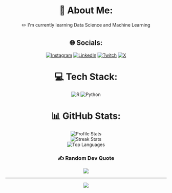 <div align="center">
  
  # 💫 About Me:
  ✏️ I'm currently learning Data Science and Machine Learning

  ## 🌐 Socials:
  [![Instagram](https://img.shields.io/badge/Instagram-%23E4405F.svg?logo=Instagram&logoColor=white)](https://instagram.com/semicoll_) 
  [![LinkedIn](https://img.shields.io/badge/LinkedIn-%230077B5.svg?logo=linkedin&logoColor=white)](https://linkedin.com/in/semicoll) 
  [![Twitch](https://img.shields.io/badge/Twitch-%239146FF.svg?logo=Twitch&logoColor=white)](https://twitch.tv/zwniff) 
  [![X](https://img.shields.io/badge/X-black.svg?logo=X&logoColor=white)](https://x.com/semicoll_) 
  
  # 💻 Tech Stack:
  ![R](https://img.shields.io/badge/r-%23276DC3.svg?style=for-the-badge&logo=r&logoColor=white) 
  ![Python](https://img.shields.io/badge/python-3670A0?style=for-the-badge&logo=python&logoColor=ffdd54)
  
  # 📊 GitHub Stats:
  <div align="center">
      <img src="https://github-readme-stats.vercel.app/api?username=semicoll&theme=dark&hide_border=false&include_all_commits=true&count_private=true" alt="Profile Stats"/><br/>
      <img src="https://github-readme-streak-stats.herokuapp.com/?user=semicoll&theme=dark&hide_border=false" alt="Streak Stats"/><br/>
      <img src="https://github-readme-stats.vercel.app/api/top-langs/?username=semicoll&theme=dark&hide_border=false&include_all_commits=true&count_private=true&layout=compact" alt="Top Languages"/>
  </div>

  ### ✍️ Random Dev Quote
  ![](https://quotes-github-readme.vercel.app/api?type=horizontal&theme=radical)
  
  ---
  [![](https://visitcount.itsvg.in/api?id=semicoll&icon=0&color=0)](https://visitcount.itsvg.in)
  <!-- Proudly created with GPRM ( https://gprm.itsvg.in ) -->
</div>
